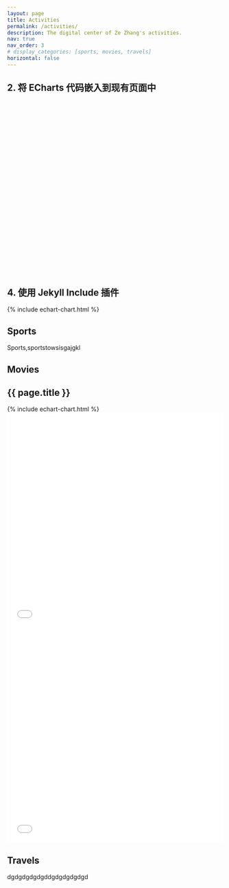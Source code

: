 ```yaml
---
layout: page
title: Activities
permalink: /activities/
description: The digital center of Ze Zhang's activities.
nav: true
nav_order: 3
# display_categories: [sports, movies, travels]
horizontal: false
---
```


<div class="projects">
  <h2 class="category">2. 将 ECharts 代码嵌入到现有页面中</h2>
  <div class="container">
    <div class="row">
      <div class="col">
        <!-- ECharts 图表容器 -->
        <div id="chart-container" style="width: 100%; height: 400px;"></div>
      </div>
    </div>
  </div>

  <h2 class="category">4. 使用 Jekyll Include 插件</h2>
  <div class="container">
    <div class="row">
      <div class="col">
        <!-- 使用 include 标签嵌入图表 -->
        {% include echart-chart.html %}
      </div>
    </div>
  </div>

</div>

<!-- 引入 ECharts 库 -->
<script src="https://cdnjs.cloudflare.com/ajax/libs/echarts/5.3.0/echarts.min.js"></script>

<script>
  // 基于准备好的dom，初始化echarts实例
  var chart = echarts.init(document.getElementById('chart-container'));

  // 配置图表
  var option = {
    title: {
      text: 'ECharts 示例'
    },
    tooltip: {},
    xAxis: {
      data: ["周一", "周二", "周三", "周四", "周五", "周六", "周日"]
    },
    yAxis: {},
    series: [{
      name: '访问量',
      type: 'line',
      data: [120, 132, 101, 134, 90, 230, 210]
    }]
  };

  // 使用指定的配置项和数据显示图表
  chart.setOption(option);
</script>


<!-- pages/projects.md -->
<div class="projects">
  <!-- Sports -->
  <h2 class="category">Sports</h2>
  <div class="container">
    <div class="row row-cols-2">
    Sports,sportstowsisgajgkl
    </div>
  </div>
  <div class="grid"></div>

  <!-- Movies -->
  <h2 class="category">Movies</h2>
  <div class="container">
    <div class="row row-cols-2">
    <div class="my-container">
      <h2>{{ page.title }}</h2>
      <!-- 使用 include 标签嵌入图表 -->
      {% include echart-chart.html %}
    </div>
    <!-- guanying -->
    <iframe src="{{ page.html_movies | relative_url }}" width="100%" height="500px" frameborder="0">
      <!-- 如果浏览器不支持 iframe，会显示以下内容 -->
      <p>Your browser does not support iframes.</p>
    </iframe>
    <iframe src="{{page.html_movies}}" width="100%" height="500px" frameborder="0">
      <!-- 如果浏览器不支持 iframe，会显示以下内容 -->
      <p>Your browser does not support iframes.</p>
    </iframe>
  </div>
  <div class="grid"></div>

  <!-- Travels -->
  <h2 class="category">Travels</h2>
  <div class="container">
    <div class="row row-cols-2">
    dgdgdgdgdgddgdgdgdgdgd
    </div>
  </div>
  <div class="grid"></div>
</div>
